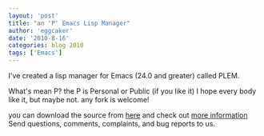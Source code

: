 ```yaml
---
layout: 'post'
title: "an 'P' Emacs Lisp Manager"
author: 'eggcaker'
date: '2010-8-16'
categories: blog 2010
tags: ['Emacs']
---
```


I've created a lisp manager for Emacs (24.0 and greater) called PLEM.

What's mean P? the P is Personal or Public (if you like it) I hope every body
like it, but maybe not. any fork is welcome!

you can download the source from
[here](http://github.com/eggcaker/pelm/tarball/master) and check out [more
information](http://caker.me/pelm) Send questions, comments, complaints, and
bug reports to us.


